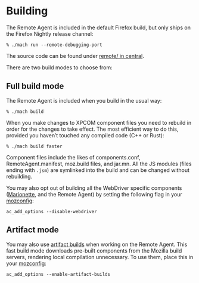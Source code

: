 Building
========

The Remote Agent is included in the default Firefox build, but only
ships on the Firefox Nightly release channel:

	% ./mach run --remote-debugging-port

The source code can be found under [remote/ in central].

There are two build modes to choose from:

Full build mode
---------------

The Remote Agent is included when you build in the usual way:

	% ./mach build

When you make changes to XPCOM component files you need to rebuild
in order for the changes to take effect.  The most efficient way to
do this, provided you haven’t touched any compiled code (C++ or Rust):

	% ./mach build faster

Component files include the likes of components.conf,
RemoteAgent.manifest, moz.build files, and jar.mn.
All the JS modules (files ending with `.jsm`) are symlinked into
the build and can be changed without rebuilding.

You may also opt out of building all the WebDriver specific components
([Marionette], and the Remote Agent) by setting the following flag in
your [mozconfig]:

    ac_add_options --disable-webdriver

Artifact mode
-------------

You may also use [artifact builds] when working on the Remote Agent.
This fast build mode downloads pre-built components from the Mozilla
build servers, rendering local compilation unnecessary.  To use
them, place this in your [mozconfig]:

	ac_add_options --enable-artifact-builds


[remote/ in central]: https://searchfox.org/mozilla-central/source/remote
[mozconfig]: /build/buildsystem/mozconfigs.rst
[artifact builds]: /contributing/build/artifact_builds.rst
[Marionette]: /testing/marionette/index.rst
